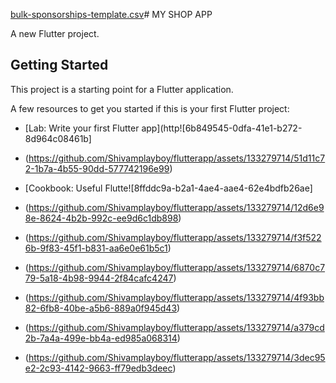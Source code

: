 [bulk-sponsorships-template.csv](https://github.com/Shivamplayboy/flutterapp/files/11910484/bulk-sponsorships-template.csv)# MY SHOP APP

A new Flutter project.

## Getting Started

This project is a starting point for a Flutter application.

A few resources to get you started if this is your first Flutter project:

- [Lab: Write your first Flutter app](http![6b849545-0dfa-41e1-b272-8d964c08461b]
- (https://github.com/Shivamplayboy/flutterapp/assets/133279714/51d11c72-1b7a-4b55-90dd-577742196e99)

- [Cookbook: Useful Flutte![8ffddc9a-b2a1-4ae4-aae4-62e4bdfb26ae]
- (https://github.com/Shivamplayboy/flutterapp/assets/133279714/12d6e98e-8624-4b2b-992c-ee9d6c1db898)
- (https://github.com/Shivamplayboy/flutterapp/assets/133279714/f3f5226b-9f83-45f1-b831-aa6e0e61b5c1)
- (https://github.com/Shivamplayboy/flutterapp/assets/133279714/6870c779-5a18-4b98-9944-2f84cafc4247)
- (https://github.com/Shivamplayboy/flutterapp/assets/133279714/4f93bb82-6fb8-40be-a5b6-889a0f945d43)
- (https://github.com/Shivamplayboy/flutterapp/assets/133279714/a379cd2b-7a4a-499e-bb4a-ed985a068314)
- (https://github.com/Shivamplayboy/flutterapp/assets/133279714/3dec95e2-2c93-4142-9663-ff79edb3deec)

